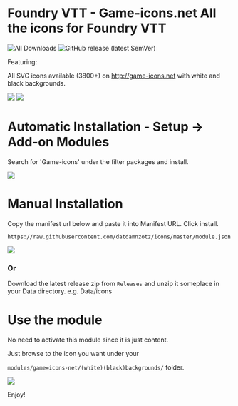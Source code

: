 # Foundry VTT - Game-icons.net All the icons for Foundry VTT 

![All Downloads](https://img.shields.io/github/downloads/datdamnzotz/icons/total?style=for-the-badge)
![GitHub release (latest SemVer)](https://img.shields.io/github/v/release/datdamnzotz/icons?style=for-the-badge)

Featuring:

All SVG icons available (3800+) on http://game-icons.net with white and black backgrounds.

![](.github/whitebackground.png?raw=true) ![](.github/blackbackground.png?raw=true)

# Automatic Installation - Setup -> Add-on Modules

Search for 'Game-icons' under the filter packages and install.

![](.github/installmodule.png?raw=true)

# Manual Installation

Copy the manifest url below and paste it into Manifest URL. Click install.

`https://raw.githubusercontent.com/datdamnzotz/icons/master/module.json`

![](.github/manifest.png?raw=true)

### Or

Download the latest release zip from `Releases` and unzip it someplace in your Data directory. e.g. Data/icons

# Use the module

No need to activate this module since it is just content.

Just browse to the icon you want under your

`modules/game=icons-net/(white)(black)backgrounds/` folder.

![](.github/browse.png?raw=true)


Enjoy!